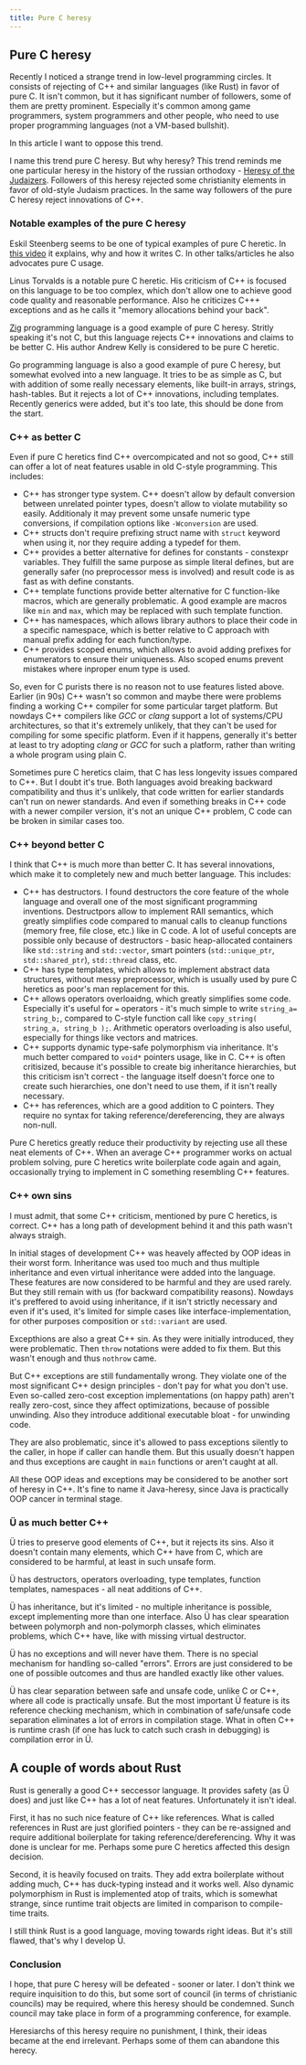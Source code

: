 ```yaml
---
title: Pure C heresy
---
```


## Pure C heresy

Recently I noticed a strange trend in low-level programming circles.
It consists of rejecting of C++ and similar languages (like Rust) in favor of pure C.
It isn't common, but it has significant number of followers, some of them are pretty prominent.
Especially it's common among game programmers, system programmers and other people, who need to use proper programming languages (not a VM-based bullshit).

In this article I want to oppose this trend.

I name this trend pure C heresy.
But why heresy?
This trend reminds me one particular heresy in the history of the russian orthodoxy - [Heresy of the Judaizers](https://en.wikipedia.org/wiki/Heresy_of_the_Judaizers).
Followers of this heresy rejected some christianity elements in favor of old-style Judaism practices.
In the same way followers of the pure C heresy reject innovations of C++.


### Notable examples of the pure C heresy

Eskil Steenberg seems to be one of typical examples of pure C heretic.
In [this video](https://www.youtube.com/watch?v=443UNeGrFoM) it explains, why and how it writes C.
In other talks/articles he also advocates pure C usage.

Linus Torvalds is a notable pure C heretic.
His criticism of C++ is focused on this language to be too complex, which don't allow one to achieve good code quality and reasonable performance.
Also he criticizes C+++ exceptions and as he calls it "memory allocations behind your back".

[Zig](https://ziglang.org/) programming language is a good example of pure C heresy.
Stritly speaking it's not C, but this language rejects C++ innovations and claims to be better C.
His author Andrew Kelly is considered to be pure C heretic.

Go programming language is also a good example of pure C heresy, but somewhat evolved into a new language.
It tries to be as simple as C, but with addition of some really necessary elements, like built-in arrays, strings, hash-tables.
But it rejects a lot of C++ innovations, including templates.
Recently generics were added, but it's too late, this should be done from the start.


### C++ as better C

Even if pure C heretics find C++ overcompicated and not so good, C++ still can offer a lot of neat features usable in old C-style programming.
This includes:

* C++ has stronger type system. C++ doesn't allow by default conversion between unrelated pointer types, doesn't allow to violate mutability so easily.
  Additionaly it may prevent some unsafe numeric type conversions, if compilation options like `-Wconversion` are used.
* C++ structs don't require prefixing struct name with `struct` keyword when using it, nor they require adding a typedef for them.
* C++ provides a better alternative for defines for constants - constexpr variables.
  They fulfill the same purpose as simple literal defines, but are generally safer (no preprocessor mess is involved) and result code is as fast as with define constants.
* C++ template functions provide better alternative for C function-like macros, which are generally problematic.
  A good example are macros like `min` and `max`, which may be replaced with such template function.
* C++ has namespaces, which allows library authors to place their code in a specific namespace, which is better relative to C approach with manual prefix adding for each function/type.
* C++ provides scoped enums, which allows to avoid adding prefixes for enumerators to ensure their uniqueness.
  Also scoped enums prevent mistakes where inproper enum type is used.

So, even for C purists there is no reason not to use features listed above.
Earlier (in 90s) C++ wasn't so common and maybe there were problems finding a working C++ compiler for some particular target platform.
But nowdays C++ compilers like *GCC* or *clang* support a lot of systems/CPU architectures, so that it's extremely unlikely, that they can't be used for compiling for some specific platform.
Even if it happens, generally it's better at least to try adopting *clang* or *GCC* for such a platform, rather than writing a whole program using plain C.

Sometimes pure C heretics claim, that C has less longevity issues compared to C++.
But I doubt it's true.
Both languages avoid breaking backward compatibility and thus it's unlikely, that code written for earlier standards can't run on newer standards.
And even if something breaks in C++ code with a newer compiler version, it's not an unique C++ problem, C code can be broken in similar cases too.


### C++ beyond better C

I think that C++ is much more than better C.
It has several innovations, which make it to completely new and much better language.
This includes:

* C++ has destructors.
  I found destructors the core feature of the whole language and overall one of the most significant programming inventions.
  Destructpors allow to implement RAII semantics, which greatly simplifies code compared to manual calls to cleanup functions (memory free, file close, etc.) like in C code.
  A lot of useful concepts are possible only because of destructors - basic heap-allocated containers like `std::string` and `std::vector`, smart pointers (`std::unique_ptr`, `std::shared_ptr`), `std::thread` class, etc.
* C++ has type templates, which allows to implement abstract data structures, without messy preprocessor, which is usually used by pure C heretics as poor's man replacement for this.
* C++ allows operators overloaidng, which greatly simplifies some code.
  Especially it's useful for `=` operators - it's much simple to write `string_a= string_b;`, compared to C-style function call like `copy_string( string_a, string_b );`.
  Arithmetic operators overloading is also useful, especially for things like vectors and matrices.
* C++ supports dynamic type-safe polymorphism via inheritance.
  It's much better compared to `void*` pointers usage, like in C.
  C++ is often critisized, because it's possible to create big inheritance hierarchies, but this criticism isn't correct - the language itself doesn't force one to create such hierarchies, one don't need to use them, if it isn't really necessary.
* C++ has references, which are a good addition to C pointers.
  They require no syntax for taking reference/dereferencing, they are always non-null.

Pure C heretics greatly reduce their productivity by rejecting use all these neat elements of C++.
When an average C++ programmer works on actual problem solving, pure C heretics write boilerplate code again and again, occasionally trying to implement in C something resembling C++ features.


### C++ own sins

I must admit, that some C++ criticism, mentioned by pure C heretics, is correct.
C++ has a long path of development behind it and this path wasn't always straigh.

In initial stages of development C++ was heavely affected by OOP ideas in their worst form.
Inheritance was used too much and thus multiple inheritance and even virtual inheritance were added into the language.
These features are now considered to be harmful and they are used rarely.
But they still remain with us (for backward compatibility reasons).
Nowdays it's preffered to avoid using inheritance, if it isn't strictly necessary and even if it's used, it's limited for simple cases like interface-implementation, for other purposes composition or `std::variant` are used.

Excepthions are also a great C++ sin.
As they were initially introduced, they were problematic.
Then ``throw`` notations were added to fix them.
But this wasn't enough and thus ``nothrow`` came.

But C++ exceptions are still fundamentally wrong.
They violate one of the most significant C++ design principles - don't pay for what you don't use.
Even so-called zero-cost exception implementations (on happy path) aren't really zero-cost, since they affect optimizations, because of possible unwinding.
Also they introduce additional executable bloat - for unwinding code.

They are also problematic, since it's allowed to pass exceptions silently to the caller, in hope if caller can handle them.
But this usually doesn't happen and thus exceptions are caught in ``main`` functions or aren't caught at all.

All these OOP ideas and exceptions may be considered to be another sort of heresy in C++.
It's fine to name it Java-heresy, since Java is practically OOP cancer in terminal stage.


### Ü as much better C++

Ü tries to preserve good elements of C++, but it rejects its sins.
Also it doesn't contain many elements, which C++ have from C, which are considered to be harmful, at least in such unsafe form.

Ü has destructors, operators overloading, type templates, function templates, namespaces - all neat additions of C++.

Ü has inheritance, but it's limited - no multiple inheritance is possible, except implementing more than one interface.
Also Ü has clear spearation between polymorph and non-polymorph classes, which eliminates problems, which C++ have, like with missing virtual destructor.

Ü has no exceptions and will never have them.
There is no special mechanism for handling so-called "errors".
Errors are just considered to be one of possible outcomes and thus are handled exactly like other values.

Ü has clear separation between safe and unsafe code, unlike C or C++, where all code is practically unsafe.
But the most important Ü feature is its reference checking mechanism, which in combination of safe/unsafe code separation eliminates a lot of errors in compilation stage.
What in often C++ is runtime crash (if one has luck to catch such crash in debugging) is compilation error in Ü.


## A couple of words about Rust

Rust is generally a good C++ seccessor language.
It provides safety (as Ü does) and just like C++ has a lot of neat features.
Unfortunately it isn't ideal.

First, it has no such nice feature of C++ like references.
What is called references in Rust are just glorified pointers - they can be re-assigned and require additional boilerplate for taking reference/dereferencing.
Why it was done is unclear for me.
Perhaps some pure C heretics affected this design decision.

Second, it is heavily focused on traits.
They add extra boilerplate without adding much, C++ has duck-typing instead and it works well.
Also dynamic polymorphism in Rust is implemented atop of traits, which is somewhat strange, since runtime trait objects are limited in comparison to compile-time traits.

I still think Rust is a good language, moving towards right ideas.
But it's still flawed, that's why I develop Ü.


### Conclusion

I hope, that pure C heresy will be defeated - sooner or later.
I don't think we require inquisition to do this, but some sort of council (in terms of christianic councils) may be required, where this heresy should be condemned.
Sunch council may take place in form of a programming conference, for example.

Heresiarchs of this heresy require no punishment, I think, their ideas became at the end irrelevant.
Perhaps some of them can abandone this herecy.
